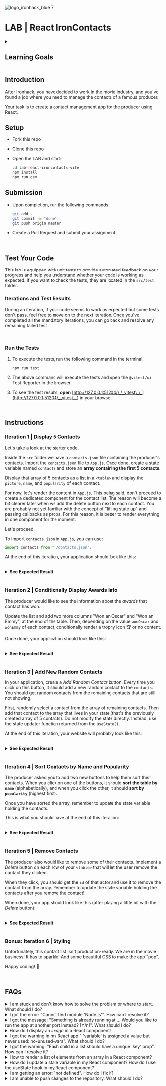 ![logo_ironhack_blue 7](https://user-images.githubusercontent.com/23629340/40541063-a07a0a8a-601a-11e8-91b5-2f13e4e6b441.png)

# LAB | React IronContacts

<details>
  <summary>
   <h2>Learning Goals</h2>
  </summary>

  This exercise allows you to practice and apply the concepts and techniques taught in class. 

  Upon completion of this exercise, you will be able to:

  - Use the `useState` hook to create state variables and add state to React components.
  - Use state variable setter functions to update state and trigger component re-render.
  - Use methods `map()` and `filter()` to render array data as a list of elements.
  - Use the `key` attribute in React components to set a unique key for each element in a list.
  - Remove items from a list.
  - Use operators `?` and `&&` to conditionally render content.
  - Create event handler functions to handle user interactions and browser events.
  - Create controlled components to manage the form inputs.

  <br>
  <hr> 

</details>

## Introduction

After Ironhack, you have decided to work in the movie industry, and you've found a job where you need to manage the contacts of a famous producer.

Your task is to create a contact management app for the producer using React.

## Setup

- Fork this repo

- Clone this repo

- Open the LAB and start:

  ```bash
  cd lab-react-ironcontacts-vite
  npm install
  npm run dev
  ```


## Submission

- Upon completion, run the following commands:

  ```bash
  git add .
  git commit -m "done"
  git push origin master
  ```

- Create a Pull Request and submit your assignment.

<br>

##  Test Your Code

This lab is equipped with unit tests to provide automated feedback on your progress and help you understand whether your code is working as expected. If you want to check the tests, they are located in the `src/test` folder.


### Iterations and Test Results

During an iteration, if your code seems to work as expected but some tests don't pass, feel free to move on to the next iteration. Once you've completed all the mandatory iterations, you can go back and resolve any remaining failed test

<br>

### Run the Tests

1. To execute the tests, run the following command in the terminal:

   ```shell
   npm run test
   ```

2. The above command will execute the tests and open the `@vitest/ui` Test Reporter in the browser. 

3. To see the test results, **open** [http://127.0.0.1:51204/\_\_vitest\_\_](http://127.0.0.1:51204/__vitest__) in your browser.

<br>

## Instructions

### Iteration 1 | Display 5 Contacts

Let's take a look at the starter code.

Inside the `src` folder we have a `contacts.json` file containing the producer's contacts. Import the `contacts.json` file to `App.js`. Once done, create a state variable named `contacts` and store an **array containing the first 5 contacts**.

Display that array of 5 contacts as a list in a `<table>` and display the `picture`, `name`, and `popularity` of each contact.

For now, let's render the content in `App.js`. This being said, don't proceed to create a dedicated component for the contact list. The reason will become a bit clearer later when we add the delete button next to each contact. You are probably not yet familiar with the concept of "lifting state up" and passing callbacks as props. For this reason, it is better to render everything in one component for the moment.

Let's proceed.

To import `contacts.json` in `App.js`, you can use:

```js
import contacts from "./contacts.json";
```

At the end of this iteration, your application should look like this:

<br>

<details>
  <summary><b>See Expected Result</b></summary>

![Screenshot - Iteration 1](https://education-team-2020.s3.eu-west-1.amazonaws.com/web-dev/labs/lab-react-ironcontacts-1.png)

</details>

<br>

### Iteration 2 | Conditionally Display Awards Info

The producer would like to see the information about the _awards_ that contact has won.

Update the list and add two more columns "Won an Oscar" and "Won an Emmy", at the end of the table. Then, depending on the value `wonOscar` and `wonEmmy` of each contact, conditionally render a trophy icon :trophy: or no content.

Once done, your application should look like this:

<br>

<details>

<summary><b>See Expected Result</b></summary>

![Screenshot - Iteration 2](https://education-team-2020.s3.eu-west-1.amazonaws.com/web-dev/labs/lab-react-ironcontacts-2.png)

</details>

<br>

### Iteration 3 | Add New Random Contacts

In your application, create a _Add Random Contact_ button. Every time you click on this button, it should add a new random contact to the `contacts`. You should get random contacts from the remaining contacts that are still not showing.

First, randomly select a contact from the array of remaining contacts. Then add that contact to the array that lives in your state (that's the previously created array of 5 contacts). Do not modify the state directly. Instead, use the state updater function returned from the `useState()`.

At the end of this iteration, your website will probably look like this:

<br>

<details>
  <summary><b>See Expected Result</b></summary>

![Screenshot - Iteration 3](https://education-team-2020.s3.eu-west-1.amazonaws.com/web-dev/labs/lab-react-ironcontacts-3.png)

</details>

<br>

### Iteration 4 | Sort Contacts by Name and Popularity

The producer asked you to add two new buttons to help them sort their contacts. When you click on one of the buttons, it should **sort the table by `name`** (alphabetically), and when you click the other, it should **sort by `popularity`** (highest first).

Once you have sorted the array, remember to update the state variable holding the contacts.

This is what you should have at the end of this iteration:

<br>

<details>
  <summary><b>See Expected Result</b></summary>

![Screenshot - Iteration 4](https://education-team-2020.s3.eu-west-1.amazonaws.com/web-dev/labs/lab-react-ironcontacts-4.png)

</details>

<br>

### Iteration 5 | Remove Contacts

The producer also would like to remove some of their contacts. Implement a _Delete_ button on each row of your `<table>` that will let the user remove the contact they clicked.

When they click, you should get the `id` of that actor and use it to remove the contact from the array. Remember to update the state variable holding the contacts after you remove the contact!

When done, your app should look like this (after playing a little bit with the _Delete_ button):

<br>

<details>
  <summary><b>See Expected Result</b></summary>

![Screenshot - Iteration 5](https://education-team-2020.s3.eu-west-1.amazonaws.com/web-dev/labs/lab-react-ironcontacts-5.png)

</details>

<br>

### Bonus: Iteration 6 | Styling

Unfortunately, this contact list isn't production-ready. We are in the movie business! It has to sparkle! Add some beautiful CSS to make the app "pop".

Happy coding! :blue_heart:

<br>

## FAQs


<details>
  <summary>I am stuck and don't know how to solve the problem or where to start. What should I do?</summary>

  <br>

  If you are stuck in your code and don't know how to solve the problem or where to start, you should take a step back and try to form a clear question about the specific issue you are facing. This will help you narrow down the problem and come up with potential solutions.

  For example, is it a concept that you don't understand, or are you receiving an error message that you don't know how to fix? It is usually helpful to try to state the problem as clearly as possible, including any error messages you are receiving. This can help you communicate the issue to others and potentially get help from classmates or online resources. 

  Once you have a clear understanding of the problem, you will be able to start working toward the solution.

  <br>

  [Back to top](#faqs)

</details>

<details>
  <summary>I got the error: "Cannot find module 'Node.js'". How can I resolve it?</summary>

  <br>

  The error "Cannot find module" in a Node.js application means that the module you are trying to import or use does not exist in your project or cannot be found by Node.js.

  There are a few things you can try to resolve the issue:

  1. **Dependencies are not installed**: Make sure that all dependencies are installed.
   To do this, run the command `npm install` in the root folder of your project.
   This will install all of the dependencies listed in the project's `package.json` file, and ensure that all of the modules that your Node'js application requires are available.

  2. **Module is not installed**: Make sure that the *package* you are trying to use is listed in the project's `package.json` and that it is installed.
   To do this, run the command `npm install <package_name>`, replacing the `<package_name>` with the name of the package.
   This will add the package to the list of dependencies in the `package.json` file, and install it in the project.

  3. **Module is not imported:** Make sure that you've imported the module/package correctly and that the `import` statement is spelled correctly and available in the correct place in your code.

  4. **Wrong file path:** If you are importing another file as a module, make sure that the file you are trying to *import* is located in the correct folder and that you are using the correct file path.

  5. **Wrong module/package name:** Check the spelling of the package name you are trying to import.

  <br>

  [Back to top](#faqs)

</details>

<details>
  <summary>I got the message: "Something is already running at ... Would you like to run the app at another port instead? [Y/n]". What should I do?</summary>

  <br>

  This message means that another process is already using the specified port. This could be another instance of your React app, or it could be another application that is using that port.

  To resolve this, you can change the port your React app is running on by typing Y when prompted. This will kill the process and automatically start the server on another port.

  Another approach is to manually terminate the process using the port in question and then try running the app again.

  <br>

  [Back to top](#faqs)

</details>

<details>
  <summary>How do I display an <em>image</em> in a React component?</summary>

  <br>

  To display an image in a React component, you should first `import` the image in the component and then render it. Here is an example of how to do this:

  ```jsx
  import example from "./example.png"; // Import the image file

  function App() {
    return (
      <img src={example} alt="example" /> // Display the image
    )
  }

  export default App;
  ```

  In the above example, the `example` variable is assigned the value of the imported image file. The image is then displayed using the `<img>` element, with the `src` attribute set to the `example` variable.

  <br>

  [Back to top](#faqs)

</details>

<details>
  <summary>I got the warning in my React app:" 'variable' is assigned a value but never used: no-unused-vars". What should I do?</summary>

  <br>

  This warning is a linting error thrown by a linting tool in your React project, and it is warning you that the variable is created, but that it is never being used in your code.

  To resolve this issue, you can either use the variable in your code, or you can simply remove the variable if you don't need it.

  <br>

  [Back to top](#faqs)

</details>


<details>
  <summary>I got the warning: "Each child in a list should have a unique 'key' prop". How can I resolve it?</summary>

  <br>

  The warning *"Each child in a list should have a unique “key” prop"*  means that you are trying to render a list of elements, but one or more elements is missing the `key` prop.
  
  To fix this, add a `key` prop to each element you return from the `map()` when rendering the list. The key should be a unique identifier for that element, such as an item ID or the id of the document from the database.
  
  For example, if you have an array of objects with the following structure:

  ```js
  const projects = [
    { id: "127fae", name: "EatBCN", stack: "React, Express" },
    { id: "985afw", name: "Levels", stack: "React, Express" },
    { id: "347eef", name: "IronClub", stack: "React, Java" }
  ];
  ```

  <br>

  Inside your component, you would render the list in the following way:

  ```jsx
  {
    projects.map((el) => {
      return (
        <div key={el.id}>
          <h3>{project.name}</h3>
          <p> Tech Stack: {project.stack} </p>
        </div>
      
    })
  }
  ```

  In the above example, the objects in the `projects` array all have a common property `id`,  which is a unique id string, and therefore we can use it to set the `key` prop.

  When creating lists we must always assign the `key` prop to the outermost (enclosing) element returned from the `map()`, in this case the `div`. We are setting the `key` prop to each `div` element we render in the list.

  **Important**: You should not use *index* of the `map` as *key*. This is considered an *anti-pattern* that may lead to unpredictable results.

  <br>

  For more information, check: [React Docs - Rendering Lists](https://beta.reactjs.org/learn/rendering-lists#keeping-list-items-in-order-with-key)

  <br>

  [Back to top](#faqs)

</details>

<details>
  <summary>How to render a list of elements from an array in a React component?</summary>

  <br>

  To render a list of elements from an array in a React component, you can use the method `map()` to loop over the `projects` array and return JSX elements to be rendered. 

  To render a filtered list, where some items are skipped, you can use the `filter()` method.

  Each element returned should have a *unique* `key` prop assigned to them. It's important to note that the `key` prop should always be assigned to the outermost (enclosing) element returned from the `map()`.

  Here is an example of rendering a list of elements using the `map()` method:

  ```js
const projects = [
    { id: "127fae", name: "EatBCN", stack: "React, Express" },
    { id: "985afw", name: "Levels", stack: "React, Express" },
    { id: "347eef", name: "IronClub", stack: "React, Java" }
  ]

  function ProjectList() {
    return (
      <div>
        {
          projects.map((el) => {
            return (
              <div key={el.id}>
                <h3>{el.name}</h3>
                <p>Tech Stack: {el.stack}</p>
              </div>
            )
          })
        }
      </div>
    )
  }

  export default ProjectList;
  ```

  In the above code example, we use `map()` inside of the component to loop over the `projects` array, and for each project, return a `div` element with the `project.name` and the `project.stack` as its contents. 

  Each object in the `projects` array contains a common property `id` which we use as the `key` prop. 

  The `key` prop must be set on the outermost element returned from the `map()`, in this case, the `div` element.

  **Important**: You should not use *index* of the `map` as *key*. This is considered an *anti-pattern* that may lead to unpredictable results.

  For more information, check: [React Docs - Rendering Lists](https://beta.reactjs.org/learn/rendering-lists#keeping-list-items-in-order-with-key) 

  <br>

  [Back to top](#faqs)

</details>

<details>
  <summary>How do I update a state variable in my React component? How do I use the useState hook in my React component?</summary>

  <br>

  To update a state variable in a React component, you should use the `useState` hook. This hook returns an array with two elements: the **current value** of the state variable and a **function to update it**. Here is an example of how to use `useState` to update the `count` state variable:

  ```jsx
  import { useState } from "react";

  function MyComponent() {
    const [count, setCount] = useState(0);

    const handleClick = () => {
      setCount(count + 1);
    }

    return (
      <div>
        <button onClick={handleClick}> Increment </button>
        <p>Count: {count}</p>
      </div>
    )
  }
  ```

  In the above example, the `handleClick` function is called when the button is clicked, and it updates the `count` state variable by calling the `setCount` function with the new value: `setCount(count + 1)`. 
  The component will re-render every time a state variable gets updated.

  <br>

  [Back to top](#faqs)

</details>

<details>
  <summary>I am getting an error: "not defined". How do I fix it?</summary>

  <br>

  The "ReferenceError: variable is not defined" error in JavaScript occurs when you try to access a variable or a function that has not been defined yet or is out of scope. 

  To fix the issue, check that you have defined the variable or function that you are trying to use and double-check the spelling to make sure you are using the correct name.

  In case the variable or a function is defined in another file, make sure that the file has been imported or loaded correctly.

  <br>

  [Back to top](#faqs)

</details>

<details>
  <summary>I am unable to push changes to the repository. What should I do?</summary>

  <br>

  There are a couple of possible reasons why you may be unable to *push* changes to a Git repository:

  1. **You have not committed your changes:** Before you can push your changes to the repository, you need to commit them using the `git commit` command. Make sure you have committed your changes and try pushing again. To do this, run the following terminal commands from the project folder:

  ```bash
  git add .
  git commit -m "Your commit message"
  git push
  ```

  2. **You do not have permission to push to the repository:** If you have cloned the repository directly from the main Ironhack repository without making a *Fork* first, you do not have write access to the repository.
  To check which remote repository you have cloned, run the following terminal command from the project folder:

  ```bash
  git remote -v
  ```

  If the link shown is the same as the main Ironhack repository, you will need to fork the repository to your GitHub account first, and then clone your fork to your local machine to be able to push the changes.
  Note: You may want to make a copy of the code you have locally, to avoid losing it in the process.

  <br>

  [Back to top](#faqs)

</details>
